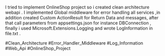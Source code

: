 I tried to implement OnlineShop project so i created clean architecture webapi . I implemented Global middleware for error handling all services ,in addition created Custom ActionResult  for Return Data and messages, after that call parameters from appsettings.json for instance DBConnection , finally i used Microsoft.Extensions.Logging and wrote LogInformation in file.txt .




#Clean_Architecture 
#Error_Handler_Middleware 
#Log_Information
#Web_Api
#OnlineShop_Project

